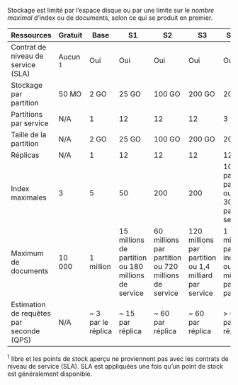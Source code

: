 Stockage est limité par l’espace disque ou par une limite sur le *nombre maximal* d’index ou de documents, selon ce qui se produit en premier. 

Ressources|Gratuit|Base|S1|S2|S3 |S3 HD
---|---|---|---|----|---|----
Contrat de niveau de service (SLA)|Aucun <sup>1</sup> |Oui |Oui  |Oui |Oui |Oui
Stockage par partition|50 MO |2 GO|25 GO|100 GO|200 GO|200 GO
Partitions par service|N/A|1|12|12|12|3
Taille de la partition|N/A|2 GO|25 GO|100 GO|200 GO |200 GO
Réplicas|N/A|1|12|12|12|12
Index maximales|3|5|50|200|200|1000 par partition ou 3000 par service
Maximum de documents|10 000|1 million|15 millions de partition ou 180 millions de service |60 millions par partition ou 720 millions de service |120 millions par partition ou 1,4 milliard par service|1 million par index ou 200 millions par partition |
Estimation de requêtes par seconde (QPS)|N/A|~ 3 par le réplica|~ 15 par réplica|~ 60 par réplica|~ 60 par réplica|> 60 par réplica

<sup>1</sup> libre et les points de stock aperçu ne proviennent pas avec les contrats de niveau de service (SLA). SLA est appliquées une fois qu’un point de stock est généralement disponible.